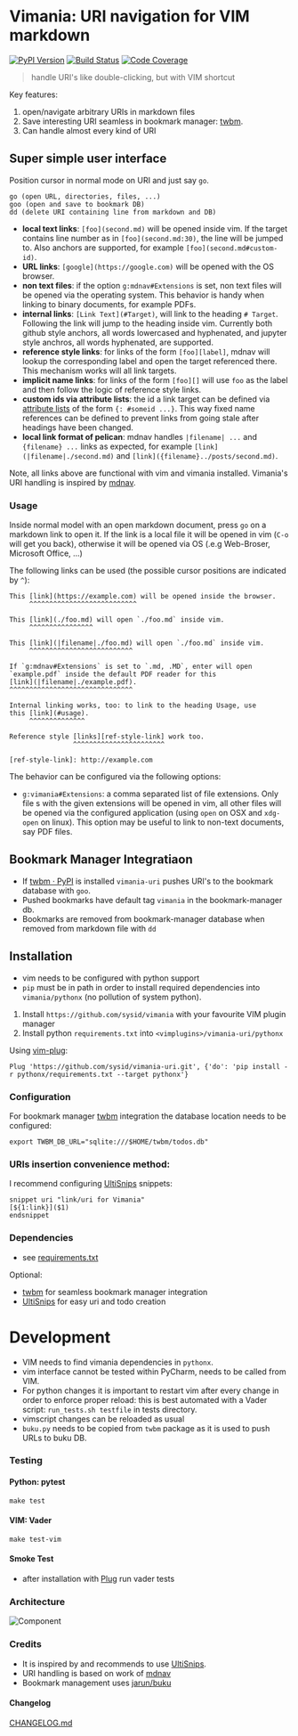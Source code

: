 # Vimania: URI navigation for VIM markdown

[![PyPI Version][pypi-image]][pypi-url]
[![Build Status][build-image]][build-url]
[![Code Coverage][coverage-image]][coverage-url]

> handle URI's like double-clicking, but with VIM shortcut

Key features:
1. open/navigate arbitrary URIs in markdown files
2. Save interesting URI seamless in bookmark manager: [twbm](https://github.com/sysid/twbm).
3. Can handle almost every kind of URI


## Super simple user interface
Position cursor in normal mode on URI and just say `go`.

    go (open URL, directories, files, ...)
    goo (open and save to bookmark DB)
    dd (delete URI containing line from markdown and DB)

- **local text links**:
    `[foo](second.md)` will be opened inside vim.
    If the target contains line number as in `[foo](second.md:30)`, the line
    will be jumped to.
    Also anchors are supported, for example `[foo](second.md#custom-id)`.
- **URL links**:
    `[google](https://google.com)` will be opened with the OS browser.
- **non text files**:
    if the option `g:mdnav#Extensions` is set, non text files will be opened
    via the operating system.
    This behavior is handy when linking to binary documents, for example PDFs.
- **internal links**:
    `[Link Text](#Target)`, will link to the heading `# Target`.
    Following the link will jump to the heading inside vim.
    Currently both github style anchors, all words lowercased and hyphenated,
    and jupyter style anchros, all words hyphenated, are supported.
- **reference style links**:
    for links of the form `[foo][label]`, mdnav will lookup the corresponding
    label and open the target referenced there.
    This mechanism works will all link targets.
- **implicit name links**:
    for links of the form `[foo][]` will use `foo` as the label and then follow
    the logic of reference style links.
- **custom ids via attribute lists**:
    the id a link target can be defined via [attribute lists][attr-lists] of
    the form `{: #someid ...}`.
    This way fixed name references can be defined to prevent links from going
    stale after headings have been changed.
- **local link format of pelican**:
    mdnav handles `|filename| ...` and `{filename} ...` links as expected, for
    example `[link](|filename|./second.md)` and
    `[link]({filename}../posts/second.md)`.

Note, all links above are functional with vim and vimania installed.
Vimania's URI handling is inspired by [mdnav][mdnav].

[label]: https://google.com
[foo]: https://wikipedia.org
[fml]: https://github.com/prashanthellina/follow-markdown-links
[attr-lists]: https://pythonhosted.org/Markdown/extensions/attr_list.html
[mdnav]: https://github.com/chmp/mdnav


### Usage

Inside normal model with an open markdown document, press `go` on a markdown link to open it.
If the link is a local file it will be opened in vim (`C-o` will get you back),
otherwise it will be opened via OS (.e.g Web-Broser, Microsoft Office, ...)

The following links can be used (the possible cursor positions are indicated by `^`):

    This [link](https://example.com) will be opened inside the browser.
         ^^^^^^^^^^^^^^^^^^^^^^^^^^^

    This [link](./foo.md) will open `./foo.md` inside vim.
         ^^^^^^^^^^^^^^^^

    This [link](|filename|./foo.md) will open `./foo.md` inside vim.
         ^^^^^^^^^^^^^^^^^^^^^^^^^^

    If `g:mdnav#Extensions` is set to `.md, .MD`, enter will open
    `example.pdf` inside the default PDF reader for this
    [link](|filename|./example.pdf).
    ^^^^^^^^^^^^^^^^^^^^^^^^^^^^^^^

    Internal linking works, too: to link to the heading Usage, use
    this [link](#usage).
         ^^^^^^^^^^^^^^

    Reference style [links][ref-style-link] work too.
                    ^^^^^^^^^^^^^^^^^^^^^^^

    [ref-style-link]: http://example.com


The behavior can be configured via the following options:

- `g:vimania#Extensions`:
    a comma separated list of file extensions.
    Only file s with the given extensions will be opened in vim, all other
    files will be opened via the configured application (using `open` on OSX
    and `xdg-open` on linux).
    This option may be useful to link to non-text documents, say PDF files.


## Bookmark Manager Integratiaon
- If [twbm · PyPI](https://pypi.org/project/twbm/) is installed `vimania-uri` pushes URI's to the bookmark database with `goo`.
- Pushed bookmarks have default tag `vimania` in the bookmark-manager db.
- Bookmarks are removed from bookmark-manager database when removed from markdown file with `dd`


## Installation
- vim needs to be configured with python support
- `pip` must be in path in order to install required dependencies into `vimania/pythonx` (no pollution of system python).

1. Install `https://github.com/sysid/vimania` with your favourite VIM plugin manager
2. Install python `requirements.txt` into `<vimplugins>/vimania-uri/pythonx`

Using [vim-plug](https://github.com/junegunn/vim-plug):

`Plug 'https://github.com/sysid/vimania-uri.git', {'do': 'pip install -r pythonx/requirements.txt --target pythonx'}`


### Configuration
For bookmark manager [twbm](https://github.com/sysid/twbm) integration the database location needs to be configured:

`export TWBM_DB_URL="sqlite:///$HOME/twbm/todos.db"`


### URIs insertion convenience method:
I recommend configuring [UltiSnips](https://github.com/SirVer/ultisnips) snippets:
```
snippet uri "link/uri for Vimania"
[${1:link}]($1)
endsnippet
```

### Dependencies
- see [requirements.txt](requirements.txt)

Optional:
- [twbm](https://github.com/sysid/twbm) for seamless bookmark manager integration
- [UltiSnips](https://github.com/SirVer/ultisnips) for easy uri and todo creation




# Development
- VIM needs to find vimania dependencies in `pythonx`.
- vim interface cannot be tested within PyCharm, needs to be called from VIM.
- For python changes it is important to restart vim after every change in order to enforce proper reload:
  this is best automated with a Vader script: `run_tests.sh testfile` in tests directory.
- vimscript changes can be reloaded as usual
- `buku.py` needs to be copied from `twbm` package as it is used to push URLs to buku DB.

### Testing
#### Python: pytest
`make test`

#### VIM: Vader
`make test-vim`

#### Smoke Test
- after installation with [Plug](https://github.com/junegunn/vim-plug) run vader tests

### Architecture
![Component](doc/component-vimenia.png)


### Credits
- It is inspired by and recommends to use [UltiSnips](https://github.com/SirVer/ultisnips).
- URI handling is based on work of [mdnav](https://github.com/chmp/mdnav)
- Bookmark management uses [jarun/buku](https://github.com/jarun/buku)


#### Changelog
[CHANGELOG.md](https://github.com/sysid/vimania-uri/blob/master/CHANGELOG.md)

<!-- Badges -->

[pypi-image]: https://badge.fury.io/py/vimania-uri.svg
[pypi-url]: https://pypi.org/project/vimania-uri/
[build-image]: https://github.com/sysid/vimania-uri/actions/workflows/build.yml/badge.svg
[build-url]: https://github.com/sysid/vimania-uri/actions/workflows/build.yml
[coverage-image]: https://codecov.io/gh/sysid/vimania-uri/branch/master/graph/badge.svg
[coverage-url]: https://codecov.io/gh/sysid/vimania-uri
